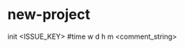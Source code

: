 # new-project
init
<ignored text> <ISSUE_KEY> <ignored text> #time <value>w <value>d <value>h <value>m <comment_string>
